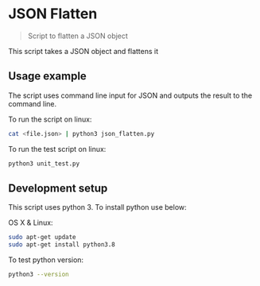 # JSON Flatten
> Script to flatten a JSON object

This script takes a JSON object and flattens it

## Usage example

The script uses command line input for JSON and outputs the result to the command line.

To run the script on linux:

```sh
cat <file.json> | python3 json_flatten.py
```

To run the test script on linux:
```sh
python3 unit_test.py
```

## Development setup

This script uses python 3. To install python use below:

OS X & Linux:

```sh
sudo apt-get update
sudo apt-get install python3.8
```

To test python version:
```sh
python3 --version
```
